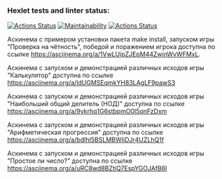 ### Hexlet tests and linter status:
[![Actions Status](https://github.com/fedorsimakov/php-project-lvl1/workflows/hexlet-check/badge.svg)](https://github.com/fedorsimakov/php-project-lvl1/actions)
[![Maintainability](https://api.codeclimate.com/v1/badges/a99a88d28ad37a79dbf6/maintainability)](https://codeclimate.com/github/codeclimate/codeclimate/maintainability)
[![Actions Status](https://github.com/fedorsimakov/php-project-lvl1/actions/workflows/project-lint.yml/badge.svg)](https://github.com/fedorsimakov/php-project-lvl1/actions/workflows/project-lint.yml)

Аскинема с примером установки пакета make install, запуском игры "Проверка на чётность", победой и поражением игрока доступна по ссылке https://asciinema.org/a/1VwLUipZJEpM44ZwjnWvWFMxL.

Аскинема с запуском и демонстрацией различных исходов игры "Калькулятор" доступна по ссылке https://asciinema.org/a/ldUGMSEqmkYH83LAgLF9pawS3

Аскинема с запуском и демонстрацией различных исходов игры "Наибольший общий делитель (НОД)" доступна по ссылке https://asciinema.org/a/9ykrhq1G6stbpmO0l5qnFzDxm

Аскинема с запуском и демонстрацией различных исходов игры "Арифметическая прогрессия" доступна по ссылке https://asciinema.org/a/bdIhI5BSLMBWIiDJr4UZLhQ1f

Аскинема с запуском и демонстрацией различных исходов игры "Простое ли число?" доступна по ссылке https://asciinema.org/a/uRC8wd8BZtiQ7EspYGOJAfB6l

